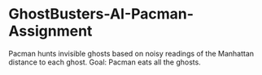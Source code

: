 # GhostBusters-AI-Pacman-Assignment
Pacman hunts invisible ghosts based on noisy readings of the Manhattan distance to each ghost. Goal: Pacman eats all the ghosts.
